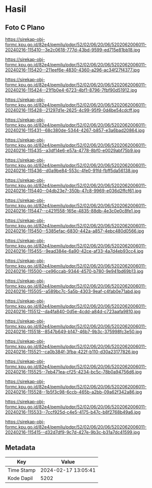 # Hasil

## Foto C Plano

https://sirekap-obj-formc.kpu.go.id/82e4/pemilu/pdpr/52/02/06/20/06/5202062006011-20240216-115410--3e2c0618-777d-43bd-9599-ed715e81bb18.jpg

https://sirekap-obj-formc.kpu.go.id/82e4/pemilu/pdpr/52/02/06/20/06/5202062006011-20240216-115420--211eef6e-4830-4360-a296-ac34f27f4377.jpg

https://sirekap-obj-formc.kpu.go.id/82e4/pemilu/pdpr/52/02/06/20/06/5202062006011-20240216-115424--21f1b0e4-6723-4bf1-8796-7fbf90d51912.jpg

https://sirekap-obj-formc.kpu.go.id/82e4/pemilu/pdpr/52/02/06/20/06/5202062006011-20240216-115428--21297d1e-2625-4c99-95f9-0d4be54cdcff.jpg

https://sirekap-obj-formc.kpu.go.id/82e4/pemilu/pdpr/52/02/06/20/06/5202062006011-20240216-115431--68c380de-5344-4267-b857-e3a6bad20864.jpg

https://sirekap-obj-formc.kpu.go.id/82e4/pemilu/pdpr/52/02/06/20/06/5202062006011-20240216-115435--a3df14e6-e57a-4778-8bf0-e0029abf75b9.jpg

https://sirekap-obj-formc.kpu.go.id/82e4/pemilu/pdpr/52/02/06/20/06/5202062006011-20240216-115436--d0a9be84-553c-4fe0-91fd-fbff5da56138.jpg

https://sirekap-obj-formc.kpu.go.id/82e4/pemilu/pdpr/52/02/06/20/06/5202062006011-20240216-115440--04db23e7-350b-47c8-9969-e036d2ffcf61.jpg

https://sirekap-obj-formc.kpu.go.id/82e4/pemilu/pdpr/52/02/06/20/06/5202062006011-20240216-115447--c421f558-165e-4835-88db-4e3c0e0c8fe1.jpg

https://sirekap-obj-formc.kpu.go.id/82e4/pemilu/pdpr/52/02/06/20/06/5202062006011-20240216-115450--5385efac-6830-442a-a857-4ebc480d0566.jpg

https://sirekap-obj-formc.kpu.go.id/82e4/pemilu/pdpr/52/02/06/20/06/5202062006011-20240216-115455--9ead384e-6a90-42ce-af33-4a7d4eb93cc4.jpg

https://sirekap-obj-formc.kpu.go.id/82e4/pemilu/pdpr/52/02/06/20/06/5202062006011-20240216-115500--ce96ccab-9344-4570-b780-9e941bd69b13.jpg

https://sirekap-obj-formc.kpu.go.id/82e4/pemilu/pdpr/52/02/06/20/06/5202062006011-20240216-115505--a589bc7c-5a5b-4303-9eaf-c4fab0e71abd.jpg

https://sirekap-obj-formc.kpu.go.id/82e4/pemilu/pdpr/52/02/06/20/06/5202062006011-20240216-115512--da4fa840-0d5e-4cdd-a84d-c723aafa9810.jpg

https://sirekap-obj-formc.kpu.go.id/82e4/pemilu/pdpr/52/02/06/20/06/5202062006011-20240216-115518--8547b649-b147-46b7-9b3c-375998fc3e50.jpg

https://sirekap-obj-formc.kpu.go.id/82e4/pemilu/pdpr/52/02/06/20/06/5202062006011-20240216-115521--ca0b384f-3fba-422f-b110-d30a23177826.jpg

https://sirekap-obj-formc.kpu.go.id/82e4/pemilu/pdpr/52/02/06/20/06/5202062006011-20240216-115525--7eb471ea-cf25-4234-bc5c-78b0a94756d6.jpg

https://sirekap-obj-formc.kpu.go.id/82e4/pemilu/pdpr/52/02/06/20/06/5202062006011-20240216-115528--1b5f3c98-6ccb-465b-a2bb-09a62f342a86.jpg

https://sirekap-obj-formc.kpu.go.id/82e4/pemilu/pdpr/52/02/06/20/06/5202062006011-20240216-115533--7ccf925d-c4e5-4175-b47c-b8f2768b49a6.jpg

https://sirekap-obj-formc.kpu.go.id/82e4/pemilu/pdpr/52/02/06/20/06/5202062006011-20240216-115415--d32d7df9-9c7d-427e-9b3c-b31a7dc41599.jpg


## Metadata

| Key        | Value               |
| ---------- | ------------------- |
| Time Stamp | 2024-02-17 13:05:41 |
| Kode Dapil | 5202                |



